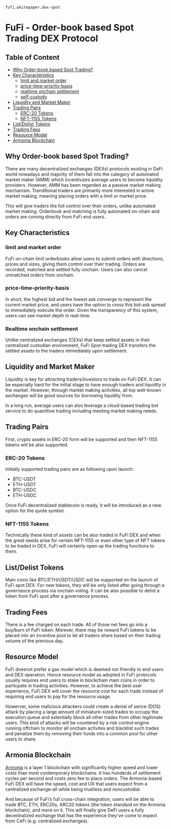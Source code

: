 
`fufi.whitepaper.dex-spot`

# FuFi - Order-book based Spot Trading DEX Protocol

## Table of Content
  - [Why Order-book based Spot Trading?](#why-spot-trading)
  - [Key Characteristics](#key-characteristics)
    - [limit and market order](#limit-and-market-order)
    - [price-time-priority-basis](#price-time-priority-basis)
    - [realtime onchain settlement](#realtime-onchain-settlement)
    - [self-custody](#self-custody)
  - [Liquidity and Market Maker](#liquidity-and-market-maker)
  - [Trading Pairs](#trading-pairs)
    - [ERC-20 Tokens](#erc-20-tokens) 
    - [NFT-1155 Tokens](#nft-1155-tokens)
  - [List/Delist Tokens](#listdelist-tokens)
  - [Trading Fees](#trading-fees)
  - [Resource Model](#resource-model)
  - [Armonia Blockchain](#armonia-blockchain)
  
## Why Order-book based Spot Trading?

There are many decentralized exchanges (DEXs) protocols existing in DeFi world nowadays and majority of them fall into the category of automated market maker (AMM) which incentivizes average users to become liquidity providers. However, AMM has been regarded as a passive market making mechanism. Tranditional traders are primarily more interested in active market making, meaning placing orders with a limit or market price.

This will give traders the full control over their orders, unlike automated market making. Orderbook and matching is fully automated on-chain and orders are coming directly from FuFi end users.

## Key Characteristics

### limit and market order
FuFi on-chain limit orderbooks allow users to submit orders with directions, prices and sizes, giving them control over their trading. Orders are recorded, matched and settled fully onchain. Users can also cancel unmatched orders from onchain.

### price-time-priority-basis
In short, the highest bid and the lowest ask converge to represent the current market price, and users have the option to cross this bid-ask spread to immediately execute the order. Given the transparency of this system, users can see market depth in real-time.
 
### Realtime onchain settlement
Unlike centralized exchanges (CEXs) that keep settled assets in their centralized custodian environment, FuFi Spot-trading DEX transfers the settled assets to the traders immediately upon settlement.

## Liquidity and Market Maker
Liquidity is key for attracting traders/investors to trade on FuFi DEX. It can be especially hard for the initial stage to have enough traders and liquidity in the market. However, through market making activities, all top well-known exchanges will be good sources for borrowing liquidity from.

In a long run, average users can also leverage a cloud-based trading bot service to do quantitive trading including meeting market making needs.

## Trading Pairs

First, crypto assets in ERC-20 form will be supported and then NFT-1155 tokens will be also supported.

### ERC-20 Tokens

Initially supported trading pairs are as following upon launch:

- BTC-USDT
- ETH-USDT
- BTC-USDC
- ETH-USDC
  
Once FuFi decentralized stablecoin is ready, it will be introduced as a new option for the quote symbol.

### NFT-1155 Tokens

Technically these kind of assets can be also traded in FuFi DEX and when the great needs arise for certain NFT-1155 or even other type of NFT tokens to be traded in DEX, FuFi will certainly open up the trading functions to them.

## List/Delist Tokens

Main coins like BTC/ETH/USDT/USDC will be supported on the launch of FuFi spot DEX. For new tokens, they will be only listed after going through a governance process via onchain voting. It can be also possible to delist a token from FuFi spot after a governance process.

## Trading Fees

There is a fee charged on each trade. All of those net fees go into a buy/burn of FuFi token. Morever, there may be reward FuFi tokens to be placed into an incentive pool to let all traders share based on their trading volume of the previous day.

## Resource Model

FuFi doesnot prefer a gas model which is deemed not friendly to end users and DEX operation. Hence resource model as adopted in FuFi protocols usually requires end users to stake in blockchain main coins in order to particpate in trading activities. However, to achieve the best user experience, FuFi DEX will cover the resource cost for each trade instead of requiring end users to pay for the resource usage. 

Howerver, some malicious attackers could create a denial of serice (DOS) attack by placing a large amount of miniature-sized trades to occupy the execution queue and estentially block all other trades from other legitimate users. This kind of attacks will be countered by a risk control engine running offchain to monitor all onchain activites and blacklist such trades and penalize them by removing their funds into a common pool for other users to share.

## Armonia Blockchain

[Armonia](https://amax.network) is a layer 1 blockchain with significantly higher speed and lower costs than most contemporary blockchains. It has hunderds of settlement cycles per second and costs zero fee to place orders. The Armonia-based FuFi DEX will have the speed, cost and UX that users expect from a centralized exchange–all while being trustless and noncustodial.

And because of FuFi’s full cross-chain integration, users will be able to trade BTC, ETH, ERC20s, ARC20 tokens (the token standard on the Armonia blockchain), and more on it. This will finally give DeFi users a fully decentralized exchange that has the experience they’ve come to expect from CeFi (e.g. centralized exchanges).
